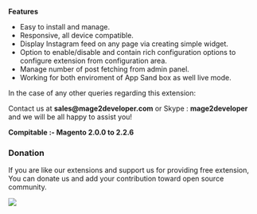 <p><b>Features</b></p>
<ul>
<li>Easy to install and manage.</li>
<li>Responsive, all device compatible.</li>
<li>Display Instagram feed on any page via creating simple widget.</li>
<li>Option to enable/disable and contain rich configuration options to configure extension from configuration area.</li>
<li>Manage number of post fetching from admin panel.</li>
<li>Working for both enviroment of App Sand box as well live mode.</li>
</ul>
<p>In the case of any other queries regarding this extension:</p>
<p>Contact us at <b>sales@mage2developer.com</b> or Skype : <b>mage2developer</b> and we will be all happy to assist you!</p>

<p><b>Compitable :- </b> <b>Magento 2.0.0 to 2.2.6 </b></p>

<h3><b>Donation</b></h3>
<p> If you are like our extensions and support us for providing free extension, You can donate us and add your contribution toward open source community.</p>
<a href="https://www.paypal.com/cgi-bin/webscr?cmd=_s-xclick&hosted_button_id=JPGPC8G38FWTJ&source=url" target="_new">
	<img src="https://camo.githubusercontent.com/f896f7d176663a1559376bb56aac4bdbbbe85ed1/68747470733a2f2f7777772e70617970616c6f626a656374732e636f6d2f656e5f55532f692f62746e2f62746e5f646f6e61746543435f4c472e676966">
</a>
